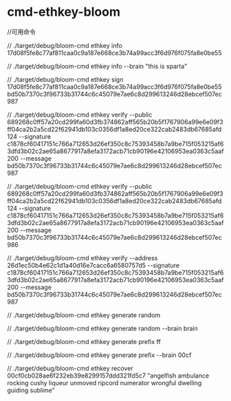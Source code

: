 # cmd-ethkey-bloom

//可用命令

// ./target/debug/bloom-cmd ethkey info 17d08f5fe8c77af811caa0c9a187e668ce3b74a99acc3f6d976f075fa8e0be55

// ./target/debug/bloom-cmd ethkey info --brain "this is sparta"

// ./target/debug/bloom-cmd ethkey sign 17d08f5fe8c77af811caa0c9a187e668ce3b74a99acc3f6d976f075fa8e0be55 bd50b7370c3f96733b31744c6c45079e7ae6c8d299613246d28ebcef507ec987

// ./target/debug/bloom-cmd ethkey verify --public 689268c0ff57a20cd299fa60d3fb374862aff565b20b5f1767906a99e6e09f3ff04ca2b2a5cd22f62941db103c0356df1a8ed20ce322cab2483db67685afd124 --signature c1878cf60417151c766a712653d26ef350c8c75393458b7a9be715f053215af63dfd3b02c2ae65a8677917a8efa3172acb71cb90196e42106953ea0363c5aaf200 --message bd50b7370c3f96733b31744c6c45079e7ae6c8d299613246d28ebcef507ec987

// ./target/debug/bloom-cmd ethkey verify --public 689268c0ff57a20cd299fa60d3fb374862aff565b20b5f1767906a99e6e09f3ff04ca2b2a5cd22f62941db103c0356df1a8ed20ce322cab2483db67685afd124 --signature c1878cf60417151c766a712653d26ef350c8c75393458b7a9be715f053215af63dfd3b02c2ae65a8677917a8efa3172acb71cb90196e42106953ea0363c5aaf200 --message bd50b7370c3f96733b31744c6c45079e7ae6c8d299613246d28ebcef507ec986

// ./target/debug/bloom-cmd ethkey verify --address 26d1ec50b4e62c1d1a40d16e7cacc6a6580757d5 --signature c1878cf60417151c766a712653d26ef350c8c75393458b7a9be715f053215af63dfd3b02c2ae65a8677917a8efa3172acb71cb90196e42106953ea0363c5aaf200 --message bd50b7370c3f96733b31744c6c45079e7ae6c8d299613246d28ebcef507ec987

//  ./target/debug/bloom-cmd ethkey generate random

//  ./target/debug/bloom-cmd ethkey generate random --brain brain

//  ./target/debug/bloom-cmd ethkey generate prefix ff

//  ./target/debug/bloom-cmd ethkey generate prefix --brain 00cf

//  ./target/debug/bloom-cmd ethkey recover 00cf0cb028ae6f232eb39e8299157ddd321fd5c7 "angelfish ambulance rocking cushy liqueur unmoved ripcord numerator wrongful dwelling guiding sublime"
